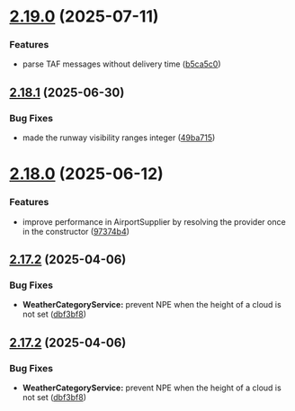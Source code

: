 # [2.19.0](https://github.com/mivek/MetarParser/compare/v2.18.1...v2.19.0) (2025-07-11)


### Features

* parse TAF messages without delivery time ([b5ca5c0](https://github.com/mivek/MetarParser/commit/b5ca5c0cc60ca080576f44dbb9ba96d08869df2c))

## [2.18.1](https://github.com/mivek/MetarParser/compare/v2.18.0...v2.18.1) (2025-06-30)


### Bug Fixes

* made the runway visibility ranges integer ([49ba715](https://github.com/mivek/MetarParser/commit/49ba71535d6dc5bfad7f7e6818293153a1b5e944))

# [2.18.0](https://github.com/mivek/MetarParser/compare/v2.17.2...v2.18.0) (2025-06-12)


### Features

* improve performance in AirportSupplier by resolving the provider once in the constructor ([97374b4](https://github.com/mivek/MetarParser/commit/97374b411905efa9f47aac26e17627fc8e79d340))

## [2.17.2](https://github.com/mivek/MetarParser/compare/v2.17.1...v2.17.2) (2025-04-06)


### Bug Fixes

* **WeatherCategoryService:** prevent NPE when the height of a cloud is not set ([dbf3bf8](https://github.com/mivek/MetarParser/commit/dbf3bf84808da80ea09dec14530078300b5cd4ab))

## [2.17.2](https://github.com/mivek/MetarParser/compare/v2.17.1...v2.17.2) (2025-04-06)


### Bug Fixes

* **WeatherCategoryService:** prevent NPE when the height of a cloud is not set ([dbf3bf8](https://github.com/mivek/MetarParser/commit/dbf3bf84808da80ea09dec14530078300b5cd4ab))
